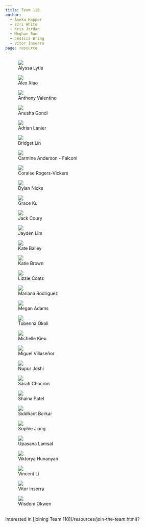 ```yaml
---
title: Team 110
author:
  - Aneka Happer
  - Ezri White
  - Kris Jordan
  - Meghan Sun
  - Jessica Bring
  - Vitor Inserra
page: resource
---
```




<div class="container" >
<div class="row justify-content-center">

<figure class="profile col-xs-12 col-sm-6 col-md-3"><a href="/resources/profiles/alyssabyrnes.html"><img src="/static/profile-photos/alyssabyrnes.jpeg" class="profile-image"></a> <figcaption>Alyssa Lytle</figcaption></figure>

<figure class="profile col-xs-12 col-sm-6 col-md-3">
    <a href="/resources/profiles/oxiao.html"><img src="/static/profile-photos/alexxiao.jpg" class="profile-image"> </a>
  <figcaption>Alex Xiao</figcaption>
</figure>

<figure class="profile col-xs-12 col-sm-6 col-md-3"><a href="/resources/profiles/ajval02.html"><img src="/static/profile-photos/ajval02.JPG" class="profile-image"></a> <figcaption>Anthony Valentino</figcaption></figure>

<figure class="profile col-xs-12 col-sm-6 col-md-3"><a href="/resources/profiles/anugondi.html"><img src="/static/profile-photos/anugondi.jpg" class="profile-image"></a> <figcaption>Anusha Gondi</figcaption></figure>

<figure class="profile col-xs-12 col-sm-6 col-md-3">
  <a href="/resources/profiles/adlanier.html"><img src="/static/profile-photos/adlanier.jpg" class="profile-image"> </a>
  <figcaption>Adrian Lanier</figcaption>
</figure>


<figure class="profile col-xs-12 col-sm-6 col-md-3"><a href="/resources/profiles/bridget7.html"><img src="/static/profile-photos/bridget7.png" class="profile-image"></a> <figcaption>Bridget Lin</figcaption></figure>



<figure class="profile col-xs-12 col-sm-6 col-md-3"><a href="/resources/profiles/cdander9.html"><img src="/static/profile-photos/cdander9.png" class="profile-image"></a> <figcaption>Carmine Anderson - Falconi</figcaption></figure>


<!-- <figure class="profile col-xs-12 col-sm-6 col-md-3"><a href="/resources/profiles/csabato.html"><img src="/static/profile-photos/csabato.jpg" class="profile-image"></a> <figcaption>Chiara Sabato</figcaption></figure> -->

<figure class="profile col-xs-12 col-sm-6 col-md-3"><a href="/resources/profiles/coraorog.html"><img src="/static/profile-photos/coralee.png" class="profile-image"></a><figcaption>Coralee Rogers-Vickers</figcaption></figure>

<figure class="profile col-xs-12 col-sm-6 col-md-3"><a href="/resources/profiles/dyk.html"><img src="/static/profile-photos/dyk.jpg" class="profile-image"> </a><figcaption>Dylan Nicks</figcaption></figure>


<figure class="profile col-xs-12 col-sm-6 col-md-3"><a href="/resources/profiles/gjku.html"><img src="/static/profile-photos/gjku.jpg" class="profile-image"> </a> <figcaption>Grace Ku</figcaption></figure>


<figure class="profile col-xs-12 col-sm-6 col-md-3">
    <a href="/resources/profiles/jcoury.html"><img src="/static/profile-photos/jcoury.jpg" class="profile-image"> </a>
    <figcaption>Jack Coury</figcaption>
  </figure>

<figure class="profile col-xs-12 col-sm-6 col-md-3"><a href="/resources/profiles/jaylim.html"><img src="/static/profile-photos/jaylim.jpg" class="profile-image"> </a><figcaption>Jayden Lim</figcaption></figure>

<figure class="profile col-xs-12 col-sm-6 col-md-3">
    <a href="/resources/profiles/ktbailey.html"><img src="/static/profile-photos/ktbailey.jpg" class="profile-image"> </a>
    <figcaption>Kate Bailey</figcaption>
  </figure>

<figure class="profile col-xs-12 col-sm-6 col-md-3"><a href="/resources/profiles/kgbro.html"><img src="/static/profile-photos/kgbro.jpg" class="profile-image"> </a><figcaption>Katie Brown</figcaption></figure>

<figure class="profile col-xs-12 col-sm-6 col-md-3"><a href="/resources/profiles/escoats.html"><img src="/static/profile-photos/escoats.png" class="profile-image"> </a><figcaption>Lizzie Coats</figcaption></figure> 

<figure class="profile col-xs-12 col-sm-6 col-md-3"> 
    <a href="/resources/profiles/mrodriguez.html"><img src="/static/profile-photos/mrodriguez.JPG" class="profile-image"> </a>
    <figcaption>Mariana Rodriguez</figcaption>
  </figure>

<figure class="profile col-xs-12 col-sm-6 col-md-3"><a href="/resources/profiles/adam.html"><img src="/static/profile-photos/adamdmeg.jpg" class="profile-image"></a><figcaption>Megan Adams</figcaption></figure>


<figure class="profile col-xs-12 col-sm-6 col-md-3">
    <a href="/resources/profiles/tjokoli.html"><img src="/static/profile-photos/tjokoli.jpeg" class="profile-image"> </a>
    <figcaption>Tobenna Okoli</figcaption>
  </figure>

<figure class="profile col-xs-12 col-sm-6 col-md-3">
    <a href="/resources/profiles/mkieu03.html"><img src="/static/profile-photos/mkieu03.png" class="profile-image"> </a>
    <figcaption>Michelle Kieu</figcaption>
  </figure>

<figure class="profile col-xs-12 col-sm-6 col-md-3"><a href="/resources/profiles/730472629.html"><img src="/static/profile-photos/730472629.png" class="profile-image"> </a> <figcaption>Miguel Villaseñor</figcaption></figure> 



<figure class="profile col-xs-12 col-sm-6 col-md-3"> 
    <a href="/resources/profiles/nupurj24.html"><img src="/static/profile-photos/nupurj24.jpg" class="profile-image"> </a>
    <figcaption>Nupur Joshi</figcaption>
  </figure>

<figure class="profile col-xs-12 col-sm-6 col-md-3"><a href="/resources/profiles/sarahflo2.html"><img src="/static/profile-photos/sarahflo2.png" class="profile-image"></a> <figcaption>Sarah Chocron</figcaption></figure>

<figure class="profile col-xs-12 col-sm-6 col-md-3"><a href="/resources/profiles/shainap.html"><img src="/static/profile-photos/shainap.jpg" class="profile-image"> </a><figcaption>Shaina Patel</figcaption></figure>

<figure class="profile col-xs-12 col-sm-6 col-md-3"><a href="/resources/profiles/sborkar.html"><img src="/static/profile-photos/sborkar.png" class="profile-image"> </a><figcaption>Siddhant Borkar</figcaption></figure>

<figure class="profile col-xs-12 col-sm-6 col-md-3"><a href="/resources/profiles/sophiejiang13.html"><img src="/static/profile-photos/sophiejiang.jpeg" class="profile-image"> </a> <figcaption>Sophie Jiang</figcaption></figure>

<figure class="profile col-xs-12 col-sm-6 col-md-3"><a href="/resources/profiles/upasana.html"><img src="/static/profile-photos/upasana.jpg" class="profile-image"> </a> <figcaption>Upasana Lamsal</figcaption></figure> 

<figure class="profile col-xs-12 col-sm-6 col-md-3"><a href="/resources/profiles/vhunany.html"><img src="/static/profile-photos/vhunany.png" class="profile-image"> </a> <figcaption>Viktorya Hunanyan</figcaption></figure>

<figure class="profile col-xs-12 col-sm-6 col-md-3"><a href="/resources/profiles/vinceli.html"><img src="/static/profile-photos/vinceli.jpg" class="profile-image"> </a><figcaption>Vincent Li</figcaption></figure>

<figure class="profile col-xs-12 col-sm-6 col-md-3"><a href="/resources/profiles/inserra.html"><img src="/static/profile-photos/inserra.PNG" class="profile-image"> </a> <figcaption>Vitor Inserra</figcaption></figure>


<figure class="profile col-xs-12 col-sm-6 col-md-3">
  <a href="/resources/profiles/wokwen.html"><img src="/static/profile-photos/wokwen.png" class="profile-image"> </a>
  <figcaption>Wisdom Okwen</figcaption>
</figure>

</div>
</div>


<br>

<div class="container" >
Interested in [joining Team 110](/resources/join-the-team.html)?
</div>